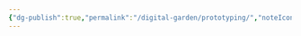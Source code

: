 ```yaml
---
{"dg-publish":true,"permalink":"/digital-garden/prototyping/","noteIcon":"1","created":"2025-04-11T10:50:33.087-04:00","updated":"2025-04-11T10:51:04.081-04:00"}
---
```


